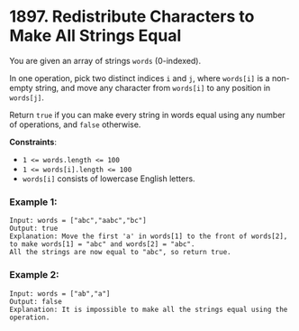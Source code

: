 # 1897. Redistribute Characters to Make All Strings Equal

You are given an array of strings `words` (0-indexed).

In one operation, pick two distinct indices `i` and `j`, where `words[i]` is a non-empty string, and move any character from `words[i]` to any position in `words[j]`.

Return `true` if you can make every string in words equal using any number of operations, and `false` otherwise.

**Constraints**:
- `1 <= words.length <= 100`
- `1 <= words[i].length <= 100`
- `words[i]` consists of lowercase English letters.

### Example 1:
```
Input: words = ["abc","aabc","bc"]
Output: true
Explanation: Move the first 'a' in words[1] to the front of words[2],
to make words[1] = "abc" and words[2] = "abc".
All the strings are now equal to "abc", so return true.
```

### Example 2:
```
Input: words = ["ab","a"]
Output: false
Explanation: It is impossible to make all the strings equal using the operation.
```
